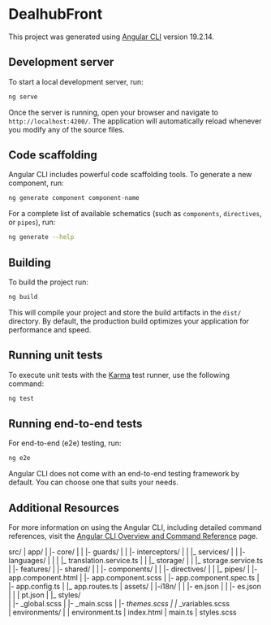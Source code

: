 # DealhubFront

This project was generated using [Angular CLI](https://github.com/angular/angular-cli) version 19.2.14.

## Development server

To start a local development server, run:

```bash
ng serve
```

Once the server is running, open your browser and navigate to `http://localhost:4200/`. The application will automatically reload whenever you modify any of the source files.

## Code scaffolding

Angular CLI includes powerful code scaffolding tools. To generate a new component, run:

```bash
ng generate component component-name
```

For a complete list of available schematics (such as `components`, `directives`, or `pipes`), run:

```bash
ng generate --help
```

## Building

To build the project run:

```bash
ng build
```

This will compile your project and store the build artifacts in the `dist/` directory. By default, the production build optimizes your application for performance and speed.

## Running unit tests

To execute unit tests with the [Karma](https://karma-runner.github.io) test runner, use the following command:

```bash
ng test
```

## Running end-to-end tests

For end-to-end (e2e) testing, run:

```bash
ng e2e
```

Angular CLI does not come with an end-to-end testing framework by default. You can choose one that suits your needs.

## Additional Resources

For more information on using the Angular CLI, including detailed command references, visit the [Angular CLI Overview and Command Reference](https://angular.dev/tools/cli) page.




src/
|   app/
|      |- core/
|      |    |- guards/
|      |    |- interceptors/
|      |    |_ services/
|      |        |- languages/
|      |        |   |_ translation.service.ts
|      |        |_ storage/
|      |            |_ storage.service.ts
|      |- features/
|      |- shared/
|      |    |- components/
|      |    |- directives/
|      |    |_ pipes/
|      |- app.component.html
|      |- app.component.scss
|      |- app.component.spec.ts
|      |- app.config.ts
|      |_ app.routes.ts
|   assets/
|      |-i18n/
|      |   |- en.json
|      |   |- es.json
|      |   |  pt.json
|      |_ styles/        
|          |- _global.scss
|          |- _main.scss
|          |- _themes.scss
|          |_ _variables.scss   
|   environments/
|       | environment.ts
|   index.html
|   main.ts
|   styles.scss
